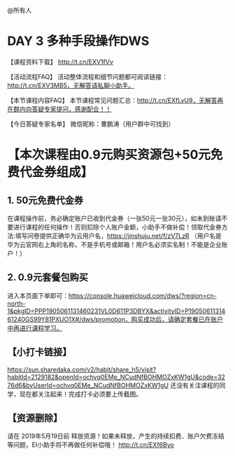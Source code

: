 @所有人
# DAY 3  多种手段操作DWS
【课程资料下载】
http://t.cn/EXV1fVv   

【活动流程FAQ】
活动整体流程和细节问题都可阅读链接：http://t.cn/EXV3MB5，无解答请私聊小助手。  

【本节课程内容FAQ】
本节课程常见问题汇总：http://t.cn/EXfLvU9，无解答再在群内向答疑专家提问，感谢配合！！   

【今日答疑专家名单】
微信昵称：曹鹏涛（用户群中可找到）

# 【本次课程由0.9元购买资源包+50元免费代金券组成】
## 1. 50元免费代金券
在课程操作前，务必确定账户已收到代金券（一张50元一张30元），如未到账请不要进行课程的任何操作！否则扣除个人账户金额，小助手不做补偿！领取代金券方法:填写问卷提供正确华为云用户名，https://jinshuju.net/f/zV7LzR （用户名是华为云官网右上角的名称，不是手机号或邮箱！用户名必须实名制！不能是企业账户！）
## 2. 0.9元套餐包购买
进入本页面下单即可：https://console.huaweicloud.com/dws/?region=cn-north-1&pkgID=PPP1905061131460231VL0D611P3DBYX&activityID=P1905061131461240GS99Y81PXUO1X#/dws/promotion，购买成功后，请确定套餐已在账户中再进行课程学习。

## 【小打卡链接】
https://sun.sharedaka.com/v2/habit/share_h5/visit?habitId=2129182&openId=ochvq0EMe_NCudNfBOHMOZxKW1gU&code=3276d6&byUserId=ochvq0EMe_NCudNfBOHMOZxKW1gU 
还没有关注课程的同学，现在都关注起来！完成打卡必须要上传截图。

## 【资源删除】
请在 2019年5月19日前 释放资源！如果未释放，产生的持续扣费、账户欠费冻结等问题，EI小助手将不再做任何补偿哦！ http://t.cn/EXf6Byo